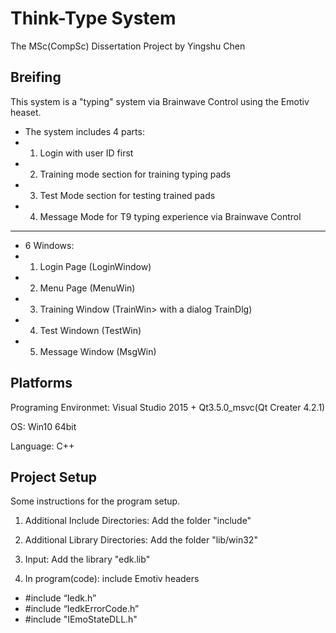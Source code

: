 # Think-Type System #
The MSc(CompSc) Dissertation Project by Yingshu Chen


## Breifing ##
This system is a "typing" system via Brainwave Control using the Emotiv heaset.

 * The system includes 4 parts:
 * 1) Login with user ID first
 * 2) Training mode section for training typing pads
 * 3) Test Mode section for testing trained pads
 * 4) Message Mode for T9 typing experience via Brainwave Control
 * ***************************************************************************

 * 6 Windows:
 * 1) Login Page (LoginWindow)
 * 2) Menu Page (MenuWin)
 * 3) Training Window (TrainWin> with a dialog TrainDlg)
 * 4) Test Windown (TestWin)
 * 5) Message Window (MsgWin)

## Platforms ##
Programing Environmet:
Visual Studio 2015 + Qt3.5.0_msvc(Qt Creater 4.2.1)

OS: Win10 64bit
 
Language: C++


## Project Setup ##
Some instructions for the program setup. 

1. Additional Include Directories: Add the folder "include"
2. Additional Library Directories: Add the folder "lib/win32"
3. Input: Add the library "edk.lib"

4. In program(code): include Emotiv headers
 - 	#include “Iedk.h”
 - 	#include “IedkErrorCode.h”
 - 	#include "IEmoStateDLL.h"
